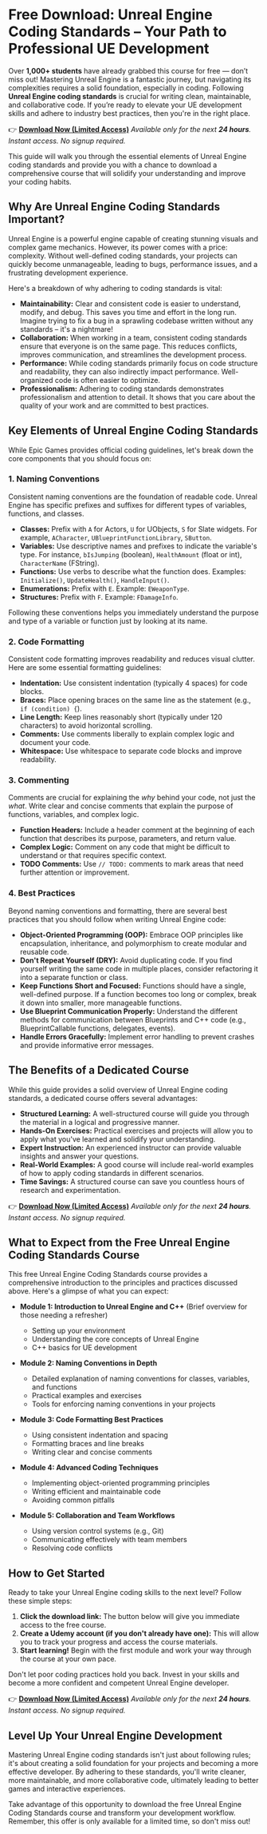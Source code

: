 # Free Download: Unreal Engine Coding Standards – Your Path to Professional UE Development

Over **1,000+ students** have already grabbed this course for free — don’t miss out!
Mastering Unreal Engine is a fantastic journey, but navigating its complexities requires a solid foundation, especially in coding. Following **Unreal Engine coding standards** is crucial for writing clean, maintainable, and collaborative code. If you’re ready to elevate your UE development skills and adhere to industry best practices, then you're in the right place.

👉 [**Download Now (Limited Access)**](https://udemywork.com/unreal-engine-coding-standards)
_Available only for the next **24 hours**. Instant access. No signup required._

This guide will walk you through the essential elements of Unreal Engine coding standards and provide you with a chance to download a comprehensive course that will solidify your understanding and improve your coding habits.

## Why Are Unreal Engine Coding Standards Important?

Unreal Engine is a powerful engine capable of creating stunning visuals and complex game mechanics. However, its power comes with a price: complexity. Without well-defined coding standards, your projects can quickly become unmanageable, leading to bugs, performance issues, and a frustrating development experience.

Here's a breakdown of why adhering to coding standards is vital:

*   **Maintainability:** Clear and consistent code is easier to understand, modify, and debug. This saves you time and effort in the long run. Imagine trying to fix a bug in a sprawling codebase written without any standards – it's a nightmare!
*   **Collaboration:** When working in a team, consistent coding standards ensure that everyone is on the same page. This reduces conflicts, improves communication, and streamlines the development process.
*   **Performance:** While coding standards primarily focus on code structure and readability, they can also indirectly impact performance. Well-organized code is often easier to optimize.
*   **Professionalism:** Adhering to coding standards demonstrates professionalism and attention to detail. It shows that you care about the quality of your work and are committed to best practices.

## Key Elements of Unreal Engine Coding Standards

While Epic Games provides official coding guidelines, let's break down the core components that you should focus on:

### 1. Naming Conventions

Consistent naming conventions are the foundation of readable code. Unreal Engine has specific prefixes and suffixes for different types of variables, functions, and classes.

*   **Classes:** Prefix with `A` for Actors, `U` for UObjects, `S` for Slate widgets. For example, `ACharacter`, `UBlueprintFunctionLibrary`, `SButton`.
*   **Variables:** Use descriptive names and prefixes to indicate the variable's type. For instance, `bIsJumping` (boolean), `HealthAmount` (float or int), `CharacterName` (FString).
*   **Functions:** Use verbs to describe what the function does. Examples: `Initialize()`, `UpdateHealth()`, `HandleInput()`.
*   **Enumerations:** Prefix with `E`. Example: `EWeaponType`.
*   **Structures:** Prefix with `F`. Example: `FDamageInfo`.

Following these conventions helps you immediately understand the purpose and type of a variable or function just by looking at its name.

### 2. Code Formatting

Consistent code formatting improves readability and reduces visual clutter. Here are some essential formatting guidelines:

*   **Indentation:** Use consistent indentation (typically 4 spaces) for code blocks.
*   **Braces:** Place opening braces on the same line as the statement (e.g., `if (condition) {`).
*   **Line Length:** Keep lines reasonably short (typically under 120 characters) to avoid horizontal scrolling.
*   **Comments:** Use comments liberally to explain complex logic and document your code.
*   **Whitespace:** Use whitespace to separate code blocks and improve readability.

### 3. Commenting

Comments are crucial for explaining the *why* behind your code, not just the *what*. Write clear and concise comments that explain the purpose of functions, variables, and complex logic.

*   **Function Headers:** Include a header comment at the beginning of each function that describes its purpose, parameters, and return value.
*   **Complex Logic:** Comment on any code that might be difficult to understand or that requires specific context.
*   **TODO Comments:** Use `// TODO:` comments to mark areas that need further attention or improvement.

### 4. Best Practices

Beyond naming conventions and formatting, there are several best practices that you should follow when writing Unreal Engine code:

*   **Object-Oriented Programming (OOP):** Embrace OOP principles like encapsulation, inheritance, and polymorphism to create modular and reusable code.
*   **Don't Repeat Yourself (DRY):** Avoid duplicating code. If you find yourself writing the same code in multiple places, consider refactoring it into a separate function or class.
*   **Keep Functions Short and Focused:** Functions should have a single, well-defined purpose. If a function becomes too long or complex, break it down into smaller, more manageable functions.
*   **Use Blueprint Communication Properly:** Understand the different methods for communication between Blueprints and C++ code (e.g., BlueprintCallable functions, delegates, events).
*   **Handle Errors Gracefully:** Implement error handling to prevent crashes and provide informative error messages.

## The Benefits of a Dedicated Course

While this guide provides a solid overview of Unreal Engine coding standards, a dedicated course offers several advantages:

*   **Structured Learning:** A well-structured course will guide you through the material in a logical and progressive manner.
*   **Hands-On Exercises:** Practical exercises and projects will allow you to apply what you've learned and solidify your understanding.
*   **Expert Instruction:** An experienced instructor can provide valuable insights and answer your questions.
*   **Real-World Examples:** A good course will include real-world examples of how to apply coding standards in different scenarios.
*   **Time Savings:** A structured course can save you countless hours of research and experimentation.

👉 [**Download Now (Limited Access)**](https://udemywork.com/unreal-engine-coding-standards)
_Available only for the next **24 hours**. Instant access. No signup required._

## What to Expect from the Free Unreal Engine Coding Standards Course

This free Unreal Engine Coding Standards course provides a comprehensive introduction to the principles and practices discussed above. Here's a glimpse of what you can expect:

*   **Module 1: Introduction to Unreal Engine and C++** (Brief overview for those needing a refresher)
    *   Setting up your environment
    *   Understanding the core concepts of Unreal Engine
    *   C++ basics for UE development

*   **Module 2: Naming Conventions in Depth**
    *   Detailed explanation of naming conventions for classes, variables, and functions
    *   Practical examples and exercises
    *   Tools for enforcing naming conventions in your projects

*   **Module 3: Code Formatting Best Practices**
    *   Using consistent indentation and spacing
    *   Formatting braces and line breaks
    *   Writing clear and concise comments

*   **Module 4: Advanced Coding Techniques**
    *   Implementing object-oriented programming principles
    *   Writing efficient and maintainable code
    *   Avoiding common pitfalls

*   **Module 5: Collaboration and Team Workflows**
    *   Using version control systems (e.g., Git)
    *   Communicating effectively with team members
    *   Resolving code conflicts

## How to Get Started

Ready to take your Unreal Engine coding skills to the next level? Follow these simple steps:

1.  **Click the download link:** The button below will give you immediate access to the free course.
2.  **Create a Udemy account (if you don't already have one):** This will allow you to track your progress and access the course materials.
3.  **Start learning!** Begin with the first module and work your way through the course at your own pace.

Don't let poor coding practices hold you back. Invest in your skills and become a more confident and competent Unreal Engine developer.

👉 [**Download Now (Limited Access)**](https://udemywork.com/unreal-engine-coding-standards)
_Available only for the next **24 hours**. Instant access. No signup required._

## Level Up Your Unreal Engine Development

Mastering Unreal Engine coding standards isn't just about following rules; it's about creating a solid foundation for your projects and becoming a more effective developer. By adhering to these standards, you'll write cleaner, more maintainable, and more collaborative code, ultimately leading to better games and interactive experiences.

Take advantage of this opportunity to download the free Unreal Engine Coding Standards course and transform your development workflow. Remember, this offer is only available for a limited time, so don't miss out!
